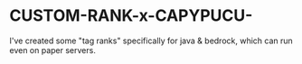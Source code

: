 # CUSTOM-RANK-x-CAPYPUCU-
I've created some "tag ranks" specifically for java &amp; bedrock, which can run even on paper servers.

